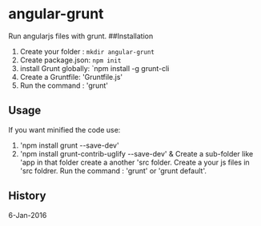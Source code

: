 # angular-grunt
Run angularjs files with grunt. 
##Installation

1. Create your folder : `mkdir angular-grunt`
2. Create package.json: `npm init`
3. install Grunt globally: `npm install -g grunt-cli
4. Create a Gruntfile: 'Gruntfile.js'
5. Run the command : 'grunt'

## Usage

If you want minified the code use:
1. 'npm install grunt --save-dev'
2. 'npm install grunt-contrib-uglify --save-dev'
&
Create a sub-folder like 'app in that folder create a another 'src folder.
Create a your js files in 'src foldrer.
Run the command : 'grunt' or 'grunt default'.

## History
6-Jan-2016





